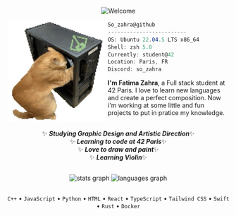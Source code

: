 <p align="center">
  <img src="https://readme-typing-svg.demolab.com?font=Fira+Code&weight=600&size=25&pause=1000&color=6BABE3&center=true&vCenter=true&repeat=false&width=600&lines=Welcome+to+Fatima+Zahra's+world" alt="Welcome" />
</p>

<img align="left" src="imgs/catTwo.jpeg" alt="bruh" width="228" />
<!-- ![cropped_wall](https://github.com/nyzss/nyzss/assets/81782738/8c6c6423-83b4-4eb5-81e4-14cc7ac773c9) -->

```csharp
So_zahra@github
-------------------------
OS: Ubuntu 22.04.5 LTS x86_64
Shell: zsh 5.8
Currently: student@42
Location: Paris, FR
Discord: so_zahra
```
<p>
<b>I'm Fatima Zahra</b>, a Full stack student at 42 Paris. I love to learn new languages and create a perfect composition. Now i'm working at some little and fun projects to put in pratice my knowledge.
</p>

<h2 align="center"> <em></em></h2>

<p align="center">
   ✨   <em><b>Studying Graphic Design and Artistic Direction</b></em>✨<br/>
   ✨   <em><b>Learning to code at 42 Paris</b></em>✨<br/>
   ✨   <em><b>Love to draw and paint</b></em>✨<br/>
   ✨   <em><b>Learning Violin</b></em>✨<br/>
</p>

<h2 align="center"> <em></em></h2>


<div align="center">
  <img src="https://github-readme-stats.vercel.app/api?username=SoZahra&hide_title=false&hide_rank=false&show_icons=true&include_all_commits=true&count_private=true&disable_animations=false&theme=gotham&locale=en&hide_border=false&custom_title=%F0%9F%93%96%20Github%20Stats" height="150" alt="stats graph"  />
  <img src="https://github-readme-stats.vercel.app/api/top-langs?username=sozahra&locale=en&hide_title=false&layout=compact&card_width=320&langs_count=5&theme=gotham&hide_border=false&custom_title=%E2%9C%A8%20Language%20Stats" height="150" alt="languages graph"  />
</div>

<h2 align="center"> <em></em></h2>

<p align="center">
  <code>C++</code> • 
  <code>JavaScript</code> • 
  <code>Python</code> • 
  <code>HTML</code> • 
  <code>React</code> • 
  <code>TypeScript</code> • 
  <code>Tailwind CSS</code> • 
  <code>Swift</code> • 
  <code>Rust</code> • 
  <code>Docker</code>
</p>



<!-- <p align="left">
  <a href="https://www.linkedin.com/in/tu_usuario" target="_blank">
    <img src="https://img.shields.io/badge/LinkedIn-99A285?style=for-the-badge&logo=linkedin&logoColor=white" />
  </a> -->
  <!-- <a href="https://codeforces.com/profile/Glorfindell?csrf_token=bcab48565089a48c886f5cdb2c9a4ff5" target="_blank">
    <img src="https://img.shields.io/badge/Codeforces-000000?style=for-the-badge&logo=codeforces&logoColor=white" />
  </a> -->
  <!-- <a href="https://www.codechef.com/users/glorfindell" target="_blank">
    <img src="https://img.shields.io/badge/CodeChef-000000?style=for-the-badge&logo=codechef&logoColor=white" />
  </a> -->
  <!-- <a href="https://es.pinterest.com/Glorffindel/_pins/" target="_blank">
    <img src="https://img.shields.io/badge/Pinterest-000000?style=for-the-badge&logo=pinterest&logoColor=white" />
  </a> -->
<!-- </p> -->
